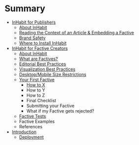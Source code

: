 # Summary

* [InHabit for Publishers](about-inhabit-js.md)
  * [About InHabit](about-inhabit-js.md)
  * [Reading the Context of an Article & Embedding a Factive](reading-the-context-of-an-article-and-embedding-a-factive.md)
  * [Brand Safety](brand-safety.md)
  * [Where to Install InHabit](where-to-install-inhabit-js.md)
* [InHabit for Factive Creators](inhabit-for-factive-creators.md)
  * [About InHabit](inhabit-for-factive-creators/introduction.md)
  * [What are Factives?](inhabit-for-factive-creators/what-are-factives.md)
  * [Editorial Best Practices](inhabit-for-factive-creators/editorial-best-practices.md)
  * [Visualization Best Practices](inhabit-for-factive-creators/visualization-best-practices.md)
  * [Desktop/Mobile Size Restrictions](inhabit-for-factive-creators/desktopmobile-size-restrictions.md)
  * [Your First Factive](inhabit-for-factive-creators/your-first-factive.md)
    * [How to X](inhabit-for-factive-creators/your-first-factive/how-to-x.md)
    * How to Y
    * How to Z
    * Final Checklist
    * Submitting your Factive
    * What if my Factive gets rejected?
  * [Factive Tests](inhabit-for-factive-creators/factive-tests.md)
  * Factive Examples
  * References
* [Introduction](README.md)
  * [Deployment](inhabit_manifest.md)

